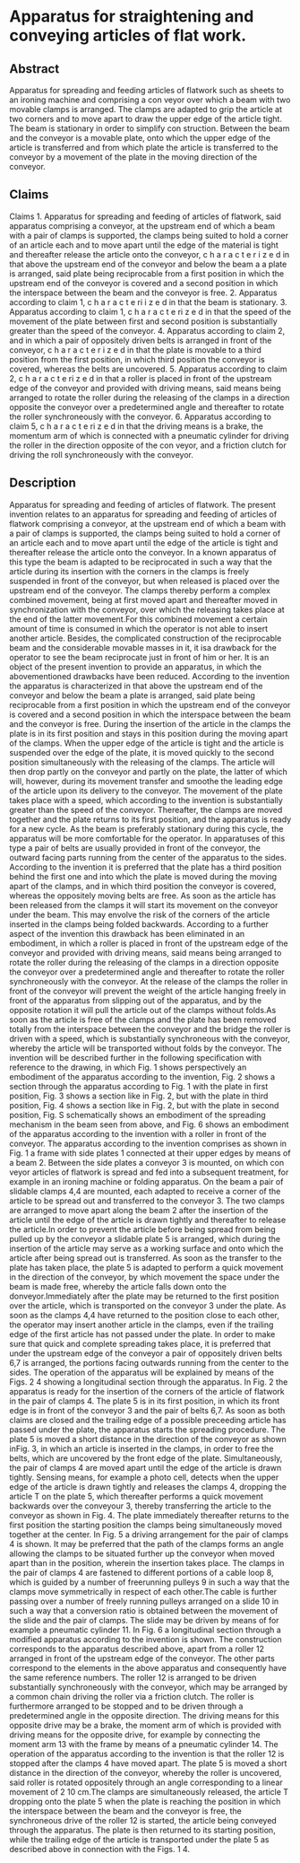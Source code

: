 # Apparatus for straightening and conveying articles of flat work.

## Abstract
Apparatus for spreading and feeding articles of flatwork such as sheets to an ironing machine and comprising a con veyor over which a beam with two movable clamps is arranged. The clamps are adapted to grip the article at two corners and to move apart to draw the upper edge of the article tight. The beam is stationary in order to simplify con struction. Between the beam and the conveyor is a movable plate, onto which the upper edge of the article is transferred and from which plate the article is transferred to the conveyor by a movement of the plate in the moving direction of the conveyor.

## Claims
Claims 1. Apparatus for spreading and feeding of articles of flatwork, said apparatus comprising a conveyor, at the upstream end of which a beam with a pair of clamps is supported, the clamps being suited to hold a corner of an article each and to move apart until the edge of the material is tight and thereafter release the article onto the conveyor, c h a r a c t e r i z e d in that above the upstream end of the conveyor and below the beam a a plate is arranged, said plate being reciprocable from a first position in which the upstream end of the conveyor is covered and a second position in which the interspace between the beam and the conveyor is free. 2. Apparatus according to claim 1, c h a r a c t e ri i z e d in that the beam is stationary. 3. Apparatus according to claim 1, c h a r a c t e ri z e d in that the speed of the movement of the plate between first and second position is substantially greater than the speed of the conveyor. 4. Apparatus according to claim 2, and in which a pair of oppositely driven belts is arranged in front of the conveyor, c h a r a c t e r i z e d in that the plate is movable to a third position from the first position, in which third position the conveyor is covered, whereas the belts are uncovered. 5. Apparatus according to claim 2, c h a r a c t e ri z e d in that a roller is placed in front of the upstream edge of the conveyor and provided with driving means, said means being arranged to rotate the roller during the releasing of the clamps in a direction opposite the conveyor over a predetermined angle and thereafter to rotate the roller synchroneously with the conveyor. 6. Apparatus according to claim 5, c h a r a c t e ri z e d in that the driving means is a brake, the momentum arm of which is connected with a pneumatic cylinder for driving the roller in the direction opposite of the con veyor, and a friction clutch for driving the roll synchroneously with the conveyor.

## Description
Apparatus for spreading and feeding of articles of flatwork. The present invention relates to an apparatus for spreading and feeding of articles of flatwork comprising a conveyor, at the upstream end of which a beam with a pair of clamps is supported, the clamps being suited to hold a corner of an article each and to move apart until the edge of the article is tight and thereafter release the article onto the conveyor. In a known apparatus of this type the beam is adapted to be reciprocated in such a way that the article during its insertion with the corners in the clamps is freely suspended in front of the conveyor, but when released is placed over the upstream end of the conveyor. The clamps thereby perform a complex combined movement, being at first moved apart and thereafter moved in synchronization with the conveyor, over which the releasing takes place at the end of the latter movement.For this combined movement a certain amount of time is consumed in which the operator is not able to insert another article. Besides, the complicated construction of the reciprocable beam and the considerable movable masses in it, it isa drawback for the operator to see the beam reciprocate just in front of him or her. It is an object of the present invention to provide an apparatus, in which the abovementioned drawbacks have been reduced. According to the invention the apparatus is characterized in that above the upstream end of the conveyor and below the beam a plate is arranged, said plate being reciprocable from a first position in which the upstream end of the conveyor is covered and a second position in which the interspace between the beam and the conveyor is free. During the insertion of the article in the clamps the plate is in its first position and stays in this position during the moving apart of the clamps. When the upper edge of the article is tight and the article is suspended over the edge of the plate, it is moved quickly to the second position simultaneously with the releasing of the clamps. The article will then drop partly on the conveyor and partly on the plate, the latter of which will, however, during its movement transfer and smoothe the leading edge of the article upon its delivery to the conveyor. The movement of the plate takes place with a speed, which according to the invention is substantially greater than the speed of the conveyor. Thereafter, the clamps are moved together and the plate returns to its first position, and the apparatus is ready for a new cycle. As the beam is preferably stationary during this cycle, the apparatus will be more comfortable for the operator. In apparatuses of this type a pair of belts are usually provided in front of the conveyor, the outward facing parts running from the center of the apparatus to the sides. According to the invention it is preferred that the plate has a third position behind the first one and into which the plate is moved during the moving apart of the clamps, and in which third position the conveyor is covered, whereas the oppositely moving belts are free. As soon as the article has been released from the clamps it will start its movement on the conveyor under the beam. This may envolve the risk of the corners of the article inserted in the clamps being folded backwards. According to a further aspect of the invention this drawback has been eliminated in an embodiment, in which a roller is placed in front of the upstream edge of the conveyor and provided with driving means, said means being arranged to rotate the roller during the releasing of the clamps in a direction opposite the conveyor over a predetermined angle and thereafter to rotate the roller synchroneously with the conveyor. At the release of the clamps the roller in front of the conveyor will prevent the weight of the article hanging freely in front of the apparatus from slipping out of the apparatus, and by the opposite rotation it will pull the article out of the clamps without folds.As soon as the article is free of the clamps and the plate has been removed totally from the interspace between the conveyor and the bridge the roller is driven with a speed, which is substantially synchroneous with the conveyor, whereby the article will be transported without folds by the conveyor. The invention will be described further in the following specification with reference to the drawing, in which Fig. 1 shows perspectively an embodiment of the apparatus according to the invention, Fig. 2 shows a section through the apparatus according to Fig. 1 with the plate in first position, Fig. 3 shows a section like in Fig. 2, but with the plate in third position, Fig. 4 shows a section like in Fig. 2, but with the plate in second position, Fig. S schematically shows an embodiment of the spreading mechanism in the beam seen from above, and Fig. 6 shows an embodiment of the apparatus according to the invention with a roller in front of the conveyor. The apparatus according to the invention comprises as shown in Fig. 1 a frame with side plates 1 connected at their upper edges by means of a beam 2. Between the side plates a conveyor 3 is mounted, on which con veyor articles of flatwork is spread and fed into a subsequent treatment, for example in an ironing machine or folding apparatus. On the beam a pair of slidable clamps 4,4 are mounted, each adapted to receive a corner of the article to be spread out and transferred to the conveyor 3. The two clamps are arranged to move apart along the beam 2 after the insertion of the article until the edge of the article is drawn tightly and thereafter to release the article.In order to prevent the article before being spread from being pulled up by the conveyor a slidable plate 5 is arranged, which during the insertion of the article may serve as a working surface and onto which the article after being spread out is transferred. As soon as the transfer to the plate has taken place, the plate 5 is adapted to perform a quick movement in the direction of the conveyor, by which movement the space under the beam is made free, whereby the article falls down onto the donveyor.Immediately after the plate may be returned to the first position over the article, which is transported on the conveyor 3 under the plate. As soon as the clamps 4,4 have returned to the position close to each other, the operator may insert another article in the clamps, even if the trailing edge of the first article has not passed under the plate. In order to make sure that quick and complete spreading takes place, it is preferred that under the upstream edge of the conveyor a pair of oppositely driven belts 6,7 is arranged, the portions facing outwards running from the center to the sides. The operation of the apparatus will be explained by means of the Figs. 2 4 showing a longitudinal section through the apparatus. In Fig. 2 the apparatus is ready for the insertion of the corners of the article of flatwork in the pair of clamps 4. The plate 5 is in its first position, in which its front edge is in front of the conveyor 3 and the pair of belts 6,7. As soon as both claims are closed and the trailing edge of a possible preceeding article has passed under the plate, the apparatus starts the spreading procedure. The plate 5 is moved a short distance in the direction of the conveyor as shown inFig. 3, in which an article is inserted in the clamps, in order to free the belts, which are uncovered by the front edge of the plate. Simultaneously, the pair of clamps 4 are moved apart until the edge of the article is drawn tightly. Sensing means, for example a photo cell, detects when the upper edge of the article is drawn tightly and releases the clamps 4, dropping the article T on the plate 5, which thereafter performs a quick movement backwards over the conveyour 3, thereby transferring the article to the conveyor as shown in Fig. 4. The plate immediately thereafter returns to the first position the starting position the clamps being simultaneously moved together at the center. In Fig. 5 a driving arrangement for the pair of clamps 4 is shown. It may be preferred that the path of the clamps forms an angle allowing the clamps to be situated further up the conveyor when moved apart than in the position, wherein the insertion takes place. The clamps in the pair of clamps 4 are fastened to different portions of a cable loop 8, which is guided by a number of freerunning pulleys 9 in such a way that the clamps move symmetrically in respect of each other.The cable is further passing over a number of freely running pulleys arranged on a slide 10 in such a way that a conversion ratio is obtained between the movement of the slide and the pair of clamps. The slide may be driven by means of for example a pneumatic cylinder 11. In Fig. 6 a longitudinal section through a modified apparatus according to the invention is shown. The construction corresponds to the apparatus described above, apart from a roller 12 arranged in front of the upstream edge of the conveyor. The other parts correspond to the elements in the above apparatus and consequently have the same reference numbers. The roller 12 is arranged to be driven substantially synchroneously with the conveyor, which may be arranged by a common chain driving the roller via a friction clutch. The roller is furthermore arranged to be stopped and to be driven through a predetermined angle in the opposite direction. The driving means for this opposite drive may be a brake, the moment arm of which is provided with driving means for the opposite drive, for example by connecting the moment arm 13 with the frame by means of a pneumatic cylinder 14. The operation of the apparatus according to the invention is that the roller 12 is stopped after the clamps 4 have moved apart. The plate 5 is moved a short distance in the direction of the conveyor, whereby the roller is uncovered, said roller is rotated oppositely through an angle corresponding to a linear movement of 2 10 cm.The clamps are simultaneously released, the article T dropping onto the plate 5 when the plate is reaching the position in which the interspace between the beam and the conveyor is free, the synchroneous drive of the roller 12 is started, the article being conveyed through the apparatus. The plate is then returned to its starting position, while the trailing edge of the article is transported under the plate 5 as described above in connection with the Figs. 1 4.
